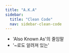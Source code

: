 ```yaml
---
title: "A.K.A"
sidebar:
  title: "Clean Code"
  nav: sidebar-clean-code
---
```


- 'Also Known As'의 줄임말
- '~로도 알려져 있는'
